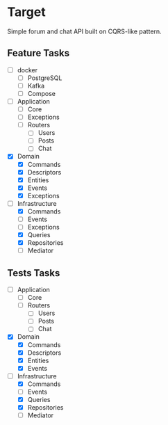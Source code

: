 # Target
  Simple forum and chat API built on CQRS-like pattern.

## Feature Tasks
- [ ] docker
  - [ ] PostgreSQL
  - [ ] Kafka
  - [ ] Compose
- [ ] Application
  - [ ] Core
  - [ ] Exceptions
  - [ ] Routers
    - [ ] Users
    - [ ] Posts
    - [ ] Chat
- [X] Domain
  - [X] Commands
  - [X] Descriptors
  - [X] Entities
  - [X] Events
  - [X] Exceptions
- [ ] Infrastructure
  - [X] Commands
  - [ ] Events
  - [ ] Exceptions
  - [X] Queries
  - [X] Repositories
  - [ ] Mediator

## Tests Tasks
- [ ] Application
  - [ ] Core
  - [ ] Routers
    - [ ] Users
    - [ ] Posts
    - [ ] Chat
- [X] Domain
  - [X] Commands
  - [X] Descriptors
  - [X] Entities
  - [X] Events
- [ ] Infrastructure
  - [X] Commands
  - [ ] Events
  - [X] Queries
  - [X] Repositories
  - [ ] Mediator
